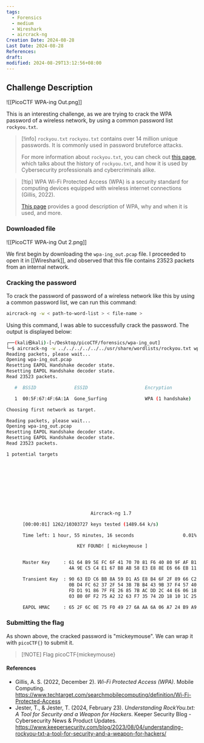 ```yaml
---
tags:
  - Forensics
  - medium
  - Wireshark
  - aircrack-ng
Creation Date: 2024-08-28
Last Date: 2024-08-28
References: 
draft: 
modified: 2024-08-29T13:12:56+08:00
---
```

## Challenge Description
![[PicoCTF WPA-ing Out.png]]

This is an interesting challenge, as we are trying to crack the WPA password of a wireless network, by using a common password list `rockyou.txt`. 

>[!info] `rockyou.txt`
>`rockyou.txt` contains over 14 million unique passwords. It is commonly used in password bruteforce attacks. 
>
>For more information about `rockyou.txt`, you can check out [this page](https://www.keepersecurity.com/blog/2023/08/04/understanding-rockyou-txt-a-tool-for-security-and-a-weapon-for-hackers/), which talks about the history of `rockyou.txt`, and how it is used by Cybersecurity professionals and cybercriminals alike. 

>[!tip] WPA
>Wi-Fi Protected Access (WPA) is a security standard for computing devices equipped with wireless internet connections (Gillis, 2022). 
>
>[This page](https://www.techtarget.com/searchmobilecomputing/definition/Wi-Fi-Protected-Access) provides a good description of WPA, why and when it is used, and more.

### Downloaded file
![[PicoCTF WPA-ing Out 2.png]]

We first begin by downloading the `wpa-ing_out.pcap` file. I proceeded to open it in [[Wireshark]], and observed that this file contains 23523 packets from an internal network. 

### Cracking the password
To crack the password of password of a wireless network like this by using a common password list, we can run this command:

```bash
aircrack-ng -w < path-to-word-list > < file-name >
```

Using this command, I was able to successfully crack the password. The output is displayed below:

```bash
┌──(kali㉿kali)-[~/Desktop/picoCTF/forensics/wpa-ing_out]
└─$ aircrack-ng -w ../../../../../../usr/share/wordlists/rockyou.txt wpa-ing_out.pcap
Reading packets, please wait...
Opening wpa-ing_out.pcap
Resetting EAPOL Handshake decoder state.
Resetting EAPOL Handshake decoder state.
Read 23523 packets.

   #  BSSID              ESSID                     Encryption

   1  00:5F:67:4F:6A:1A  Gone_Surfing              WPA (1 handshake)

Choosing first network as target.

Reading packets, please wait...
Opening wpa-ing_out.pcap
Resetting EAPOL Handshake decoder state.
Resetting EAPOL Handshake decoder state.
Read 23523 packets.

1 potential targets










                               Aircrack-ng 1.7 

      [00:00:01] 1262/10303727 keys tested (1489.64 k/s) 

      Time left: 1 hour, 55 minutes, 16 seconds                  0.01%

                          KEY FOUND! [ mickeymouse ]


      Master Key     : 61 64 B9 5E FC 6F 41 70 70 81 F6 40 80 9F AF B1 
                       4A 9E C5 C4 E1 67 B8 AB 58 E3 E8 8E E6 66 EB 11 

      Transient Key  : 90 63 ED C6 BB 8A 59 D1 A5 E8 B4 6F 2F 89 66 C2 
                       0B D4 FC 62 37 2F 54 3B 7B B4 43 9B 37 F4 57 40 
                       FD D1 91 86 7F FE 26 85 7B AC DD 2C 44 E6 06 18 
                       03 B0 0F F2 75 A2 32 63 F7 35 74 2D 18 10 1C 25 

      EAPOL HMAC     : 65 2F 6C 0E 75 F0 49 27 6A AA 6A 06 A7 24 B9 A9
```

### Submitting the flag
As shown above, the cracked password is "mickeymouse". We can wrap it with `picoCTF{}` to submit it. 

> [!NOTE] Flag
> picoCTF{mickeymouse}
#### References
- Gillis, A. S. (2022, December 2). _Wi-Fi Protected Access (WPA)_. Mobile Computing. https://www.techtarget.com/searchmobilecomputing/definition/Wi-Fi-Protected-Access
- Jester, T., & Jester, T. (2024, February 23). _Understanding RockYou.txt: A Tool for Security and a Weapon for Hackers_. Keeper Security Blog - Cybersecurity News & Product Updates. https://www.keepersecurity.com/blog/2023/08/04/understanding-rockyou-txt-a-tool-for-security-and-a-weapon-for-hackers/
